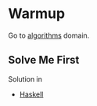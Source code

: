 # Warmup
Go to [algorithms](../../algorithms) domain.

## Solve Me First
Solution in
- [Haskell](haskell)